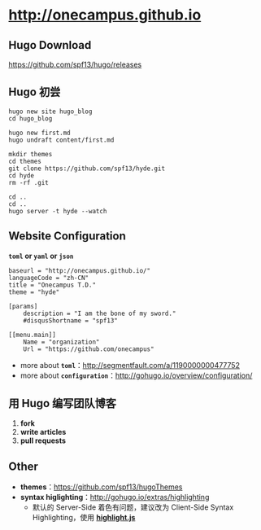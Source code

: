 # http://onecampus.github.io

## Hugo Download
https://github.com/spf13/hugo/releases

## Hugo 初尝
```
hugo new site hugo_blog
cd hugo_blog

hugo new first.md
hugo undraft content/first.md

mkdir themes
cd themes
git clone https://github.com/spf13/hyde.git
cd hyde
rm -rf .git

cd ..
cd ..
hugo server -t hyde --watch
```

## Website Configuration
**`toml` or `yaml` or `json`**
```
baseurl = "http://onecampus.github.io/"
languageCode = "zh-CN"
title = "Onecampus T.D."
theme = "hyde"

[params]
	description = "I am the bone of my sword."
	#disqusShortname = "spf13"

[[menu.main]]
	Name = "organization"
	Url = "https://github.com/onecampus"
```

- more about **`toml`**：http://segmentfault.com/a/1190000000477752
- more about **`configuration`**：http://gohugo.io/overview/configuration/

## 用 Hugo 编写团队博客
1. **fork**
2. **write articles**
3. **pull requests**

## Other
- **themes**：https://github.com/spf13/hugoThemes
- **syntax higlighting**：http://gohugo.io/extras/highlighting
  - 默认的 Server-Side 着色有问题，建议改为 Client-Side Syntax Highlighting，使用 **[highlight.js](https://highlightjs.org/)**